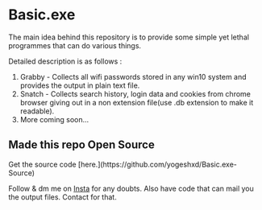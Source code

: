 # Basic.exe
The main idea behind this repository is to provide some simple yet lethal programmes that can do various things.

Detailed description is as follows :

1. Grabby - Collects all wifi passwords stored in any win10 system and provides the output in plain text file.
2. Snatch - Collects search history, login data and cookies from chrome browser giving out in a non extension file(use .db extension to make it readable).
3. More coming soon...

<h2>Made this repo Open Source</h2>
Get the source code [here.](https://github.com/yogeshxd/Basic.exe-Source)

Follow & dm me on [Insta](https://www.instagram.com/yogesh_.xd/) for any doubts.
Also have code that can mail you the output files. Contact for that.
